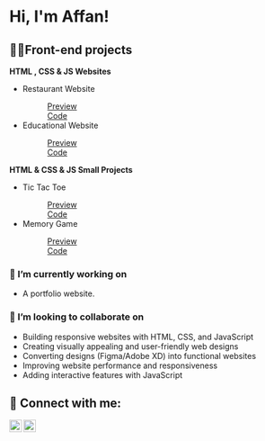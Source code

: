 <h1>Hi, I'm Affan! <br/></h1>

<h2>👨‍💻Front-end projects</h2>

<b>HTML , CSS & JS Websites</b>

<ul>
  <li>Restaurant Website</li>
  <ul style="list-style: none; margin-left: 20px;">
    <li><a href="https://pizza-website1212.netlify.app" target="_blank">Preview</a></li>
    <li><a href="https://github.com/Affan42/Restaurant-Website" target="_blank">Code</a></li>
  </ul>
    <li>Educational Website</li>
  <ul style="list-style: none; margin-left: 20px;">
    <li><a href="https://youdemi223.netlify.app" target="_blank">Preview</a></li>
    <li><a href="https://github.com/Affan42/Educational-Website" target="_blank">Code</a></li>
  </ul>
</ul>

<b>HTML & CSS & JS Small Projects</b>

<ul>
  <li>Tic Tac Toe</li>
  <ul style="list-style: none; margin-left: 20px;">
    <li><a href="https://tic-tac-toe2323.netlify.app" target="_blank">Preview</a></li>
    <li><a href="https://github.com/Affan42/Tic-Tac-Toe" target="_blank">Code</a></li>
  </ul>
    <li>Memory Game</li>
  <ul style="list-style: none; margin-left: 20px;">
    <li><a href="https://memory-game1232.netlify.app" target="_blank">Preview</a></li>
    <li><a href="https://github.com/Affan42/Memory-Game" target="_blank">Code</a></li>
  </ul>
</ul>


<h3>🔭 I’m currently working on</h3>
<ul>
  <li>A portfolio website.</li>
</ul>

<h3>👯 I’m looking to collaborate on</h3>
<ul>
  <li>Building responsive websites with HTML, CSS, and JavaScript</li>
  <li>Creating visually appealing and user-friendly web designs</li>
  <li>Converting designs (Figma/Adobe XD) into functional websites</li>
  <li>Improving website performance and responsiveness</li>
  <li>Adding interactive features with JavaScript</li>
</ul>

<h2> 🤳 Connect with me:</h2>

[<img align="left" alt="JoshMadakor | Twitter" width="22px" src="https://cdn.jsdelivr.net/npm/simple-icons@14.1.0/icons/x.svg" />][twitter]
[<img align="left" alt="Gmail" width="22px" src="https://cdn.jsdelivr.net/npm/simple-icons@14.1.0/icons/gmail.svg" />][gmail]

[twitter]: https://x.com/Affan4776
[gmail]: mailto:your-email@gmail.com



<!--
**joshmadakor1/joshmadakor1** is a ✨ _special_ ✨ repository because its `README.md` (this file) appears on your GitHub profile.

Here are some ideas to get you started:

- 🔭 I’m currently working on ...
- 🌱 I’m currently learning ...
- 👯 I’m looking to collaborate on ...
- 🤔 I’m looking for help with ...
- 💬 Ask me about ...
- 📫 How to reach me: ...
- 😄 Pronouns: ...
- ⚡ Fun fact: ...
-->
